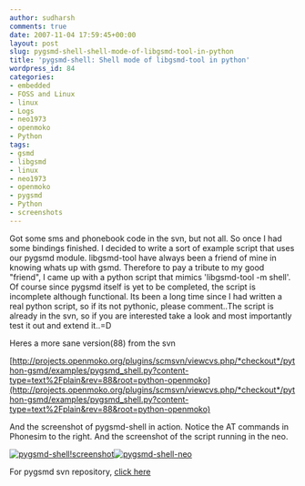 ```yaml
---
author: sudharsh
comments: true
date: 2007-11-04 17:59:45+00:00
layout: post
slug: pygsmd-shell-shell-mode-of-libgsmd-tool-in-python
title: 'pygsmd-shell: Shell mode of libgsmd-tool in python'
wordpress_id: 84
categories:
- embedded
- FOSS and Linux
- linux
- Logs
- neo1973
- openmoko
- Python
tags:
- gsmd
- libgsmd
- linux
- neo1973
- openmoko
- pygsmd
- Python
- screenshots
---
```


Got some sms and phonebook code in the svn, but not all. So once I had some bindings finished. I decided to write a sort of example script that uses our pygsmd module. libgsmd-tool have always been a friend of mine in knowing whats up with gsmd. Therefore to pay a tribute to my good "friend", I came up with a python script that mimics 'libgsmd-tool -m shell'. Of course since pygsmd itself is yet to be completed, the script is incomplete although functional. Its been a long time since I had written a real python script, so if its not pythonic, please comment..The script is already in the svn,  so if you are interested take a look and most importantly test it out and extend it..=D

Heres a more sane version(88) from the svn

[http://projects.openmoko.org/plugins/scmsvn/viewcvs.php/*checkout*/python-gsmd/examples/pygsmd_shell.py?content-type=text%2Fplain&rev=88&root=python-openmoko](http://projects.openmoko.org/plugins/scmsvn/viewcvs.php/*checkout*/python-gsmd/examples/pygsmd_shell.py?content-type=text%2Fplain&rev=88&root=python-openmoko)

And the screenshot of pygsmd-shell in action. Notice the AT commands in Phonesim to the right. And the screenshot of the script running in the neo.

[![pygsmd-shell](http://sudharsh.files.wordpress.com/2007/11/pygsmdshell.thumbnail.png)](http://sudharsh.files.wordpress.com/2007/11/pygsmdshell.png)[!screenshot](http://sudharsh.files.wordpress.com/2007/11/screenshot-1.png)[![pygsmd-shell-neo](http://sudharsh.files.wordpress.com/2007/11/screenshot-1.thumbnail.png)](http://sudharsh.files.wordpress.com/2007/11/screenshot-1.png)

For pygsmd svn repository, [click here](http://projects.openmoko.org/plugins/scmsvn/viewcvs.php/?root=python-openmoko)
